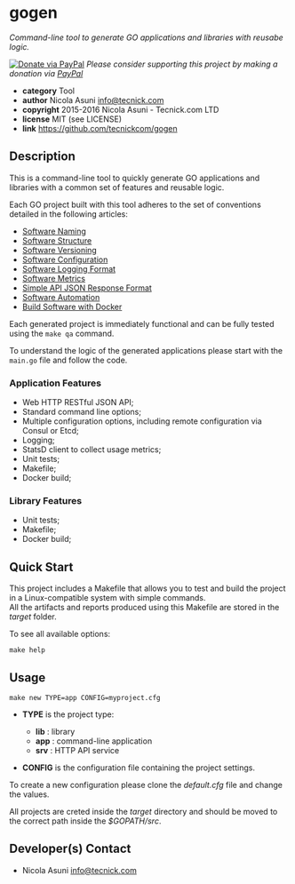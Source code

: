 # gogen

*Command-line tool to generate GO applications and libraries with reusabe logic.*

[![Donate via PayPal](https://img.shields.io/badge/donate-paypal-87ceeb.svg)](https://www.paypal.com/cgi-bin/webscr?cmd=_donations&currency_code=GBP&business=paypal@tecnick.com&item_name=donation%20for%20gogen%20project)
*Please consider supporting this project by making a donation via [PayPal](https://www.paypal.com/cgi-bin/webscr?cmd=_donations&currency_code=GBP&business=paypal@tecnick.com&item_name=donation%20for%20gogen%20project)*

* **category**    Tool
* **author**      Nicola Asuni <info@tecnick.com>
* **copyright**   2015-2016 Nicola Asuni - Tecnick.com LTD
* **license**     MIT (see LICENSE)
* **link**        https://github.com/tecnickcom/gogen


## Description

This is a command-line tool to quickly generate GO applications and libraries with a common set of features and reusable logic.

Each GO project built with this tool adheres to the set of conventions detailed in the following articles:

* [Software Naming](https://technick.net/guides/software/software_naming)
* [Software Structure](https://technick.net/guides/software/software_structure)
* [Software Versioning](https://technick.net/guides/software/software_versioning)
* [Software Configuration](https://technick.net/guides/software/software_configuration)
* [Software Logging Format](https://technick.net/guides/software/software_logging_format)
* [Software Metrics](https://technick.net/guides/software/software_metrics)
* [Simple API JSON Response Format](https://technick.net/guides/software/software_json_api_format)
* [Software Automation](https://technick.net/guides/software/software_automation)
* [Build Software with Docker](https://technick.net/guides/software/software_docker_build)

Each generated project is immediately functional and can be fully tested using the ```make qa``` command.

To understand the logic of the generated applications please start with the ```main.go``` file and follow the code.


### Application Features

* Web HTTP RESTful JSON API;
* Standard command line options;
* Multiple configuration options, including remote configuration via Consul or Etcd;
* Logging;
* StatsD client to collect usage metrics;
* Unit tests;
* Makefile;
* Docker build;

### Library Features

* Unit tests;
* Makefile;
* Docker build;


## Quick Start

This project includes a Makefile that allows you to test and build the project in a Linux-compatible system with simple commands.  
All the artifacts and reports produced using this Makefile are stored in the *target* folder.  

To see all available options:
```
make help
```


## Usage

```
make new TYPE=app CONFIG=myproject.cfg
```

* **TYPE** is the project type:
    * **lib**  :  library
    * **app**  :  command-line application
    * **srv**  :  HTTP API service

* **CONFIG** is the configuration file containing the project settings.

To create a new configuration please clone the *default.cfg* file and change the values.

All projects are creted inside the *target* directory and should be moved to the correct path inside the *$GOPATH/src*.


## Developer(s) Contact

* Nicola Asuni <info@tecnick.com>
